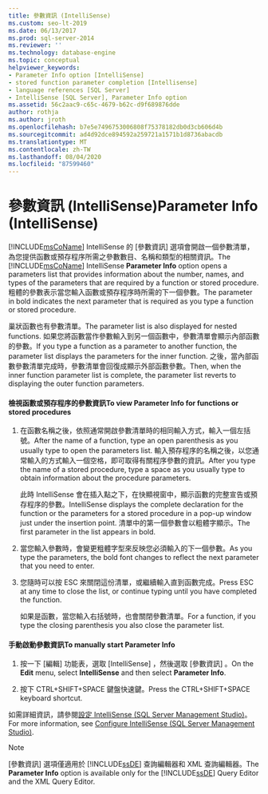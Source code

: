 ```yaml
---
title: 參數資訊 (IntelliSense)
ms.custom: seo-lt-2019
ms.date: 06/13/2017
ms.prod: sql-server-2014
ms.reviewer: ''
ms.technology: database-engine
ms.topic: conceptual
helpviewer_keywords:
- Parameter Info option [IntelliSense]
- stored function parameter completion [Intellisense]
- language references [SQL Server]
- IntelliSense [SQL Server], Parameter Info option
ms.assetid: 56c2aac9-c65c-4679-b62c-d9f689876dde
author: rothja
ms.author: jroth
ms.openlocfilehash: b7e5e7496753006808f75378182db0d3cb606d4b
ms.sourcegitcommit: ad4d92dce894592a259721a1571b1d8736abacdb
ms.translationtype: MT
ms.contentlocale: zh-TW
ms.lasthandoff: 08/04/2020
ms.locfileid: "87599460"
---
```

# <a name="parameter-info-intellisense"></a><span data-ttu-id="e72aa-102">參數資訊 (IntelliSense)</span><span class="sxs-lookup"><span data-stu-id="e72aa-102">Parameter Info (IntelliSense)</span></span>
  <span data-ttu-id="e72aa-103">[!INCLUDE[msCoName](../../includes/msconame-md.md)] IntelliSense 的 [參數資訊]  選項會開啟一個參數清單，為您提供函數或預存程序所需之參數數目、名稱和類型的相關資訊。</span><span class="sxs-lookup"><span data-stu-id="e72aa-103">The [!INCLUDE[msCoName](../../includes/msconame-md.md)] IntelliSense **Parameter Info** option opens a parameters list that provides information about the number, names, and types of the parameters that are required by a function or stored procedure.</span></span> <span data-ttu-id="e72aa-104">粗體的參數表示當您輸入函數或預存程序時所需的下一個參數。</span><span class="sxs-lookup"><span data-stu-id="e72aa-104">The parameter in bold indicates the next parameter that is required as you type a function or stored procedure.</span></span>  
  
 <span data-ttu-id="e72aa-105">巢狀函數也有參數清單。</span><span class="sxs-lookup"><span data-stu-id="e72aa-105">The parameter list is also displayed for nested functions.</span></span> <span data-ttu-id="e72aa-106">如果您將函數當作參數輸入到另一個函數中，參數清單會顯示內部函數的參數。</span><span class="sxs-lookup"><span data-stu-id="e72aa-106">If you type a function as a parameter to another function, the parameter list displays the parameters for the inner function.</span></span> <span data-ttu-id="e72aa-107">之後，當內部函數參數清單完成時，參數清單會回復成顯示外部函數參數。</span><span class="sxs-lookup"><span data-stu-id="e72aa-107">Then, when the inner function parameter list is complete, the parameter list reverts to displaying the outer function parameters.</span></span>  
  
#### <a name="to-view-parameter-info-for-functions-or-stored-procedures"></a><span data-ttu-id="e72aa-108">檢視函數或預存程序的參數資訊</span><span class="sxs-lookup"><span data-stu-id="e72aa-108">To view Parameter Info for functions or stored procedures</span></span>  
  
1.  <span data-ttu-id="e72aa-109">在函數名稱之後，依照通常開啟參數清單時的相同輸入方式，輸入一個左括號。</span><span class="sxs-lookup"><span data-stu-id="e72aa-109">After the name of a function, type an open parenthesis as you usually type to open the parameters list.</span></span> <span data-ttu-id="e72aa-110">輸入預存程序的名稱之後，以您通常輸入的方式輸入一個空格，即可取得有關程序參數的資訊。</span><span class="sxs-lookup"><span data-stu-id="e72aa-110">After you type the name of a stored procedure, type a space as you usually type to obtain information about the procedure parameters.</span></span>  
  
     <span data-ttu-id="e72aa-111">此時 IntelliSense 會在插入點之下，在快顯視窗中，顯示函數的完整宣告或預存程序的參數。</span><span class="sxs-lookup"><span data-stu-id="e72aa-111">IntelliSense displays the complete declaration for the function or the parameters for a stored procedure in a pop-up window just under the insertion point.</span></span> <span data-ttu-id="e72aa-112">清單中的第一個參數會以粗體字顯示。</span><span class="sxs-lookup"><span data-stu-id="e72aa-112">The first parameter in the list appears in bold.</span></span>  
  
2.  <span data-ttu-id="e72aa-113">當您輸入參數時，會變更粗體字型來反映您必須輸入的下一個參數。</span><span class="sxs-lookup"><span data-stu-id="e72aa-113">As you type the parameters, the bold font changes to reflect the next parameter that you need to enter.</span></span>  
  
3.  <span data-ttu-id="e72aa-114">您隨時可以按 ESC 來關閉這份清單，或繼續輸入直到函數完成。</span><span class="sxs-lookup"><span data-stu-id="e72aa-114">Press ESC at any time to close the list, or continue typing until you have completed the function.</span></span>  
  
     <span data-ttu-id="e72aa-115">如果是函數，當您輸入右括號時，也會關閉參數清單。</span><span class="sxs-lookup"><span data-stu-id="e72aa-115">For a function, if you type the closing parenthesis you also close the parameter list.</span></span>  
  
#### <a name="to-manually-start-parameter-info"></a><span data-ttu-id="e72aa-116">手動啟動參數資訊</span><span class="sxs-lookup"><span data-stu-id="e72aa-116">To manually start Parameter Info</span></span>  
  
1.  <span data-ttu-id="e72aa-117">按一下 [編輯]  功能表，選取 [IntelliSense]  ，然後選取 [參數資訊]  。</span><span class="sxs-lookup"><span data-stu-id="e72aa-117">On the **Edit** menu, select **IntelliSense** and then select **Parameter Info**.</span></span>  
  
2.  <span data-ttu-id="e72aa-118">按下 CTRL+SHIFT+SPACE 鍵盤快速鍵。</span><span class="sxs-lookup"><span data-stu-id="e72aa-118">Press the CTRL+SHIFT+SPACE keyboard shortcut.</span></span>  
  
 <span data-ttu-id="e72aa-119">如需詳細資訊，請參閱[設定 IntelliSense &#40;SQL Server Management Studio&#41;](configure-intellisense-sql-server-management-studio.md)。</span><span class="sxs-lookup"><span data-stu-id="e72aa-119">For more information, see [Configure IntelliSense &#40;SQL Server Management Studio&#41;](configure-intellisense-sql-server-management-studio.md).</span></span>  
  
> [!NOTE]  
>  <span data-ttu-id="e72aa-120">[參數資訊]  選項僅適用於 [!INCLUDE[ssDE](../../includes/ssde-md.md)] 查詢編輯器和 XML 查詢編輯器。</span><span class="sxs-lookup"><span data-stu-id="e72aa-120">The **Parameter Info** option is available only for the [!INCLUDE[ssDE](../../includes/ssde-md.md)] Query Editor and the XML Query Editor.</span></span>  
  
  
